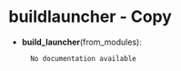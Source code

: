 buildlauncher - Copy
==============



- **build_launcher**(from_modules):

		No documentation available
